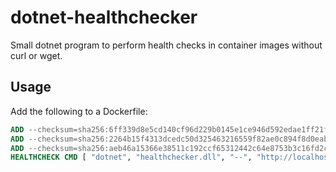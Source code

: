 # dotnet-healthchecker

Small dotnet program to perform health checks in container images without curl or wget.

## Usage

Add the following to a Dockerfile:

```Dockerfile
ADD --checksum=sha256:6ff339d8e5cd140cf96d229b0145e1ce946d592edae1ff21fc59df1fe56d9bf5 https://github.com/mikaelelkiaer/dotnet-healthchecker/releases/download/1.0.1/healthchecker.dll .
ADD --checksum=sha256:2264b15f4313dcedc50d325463216559f82ae0c894f8d0eab98f484223aaee46 https://github.com/mikaelelkiaer/dotnet-healthchecker/releases/download/1.0.1/healthchecker.deps.json .
ADD --checksum=sha256:aeb46a15366e38511c192ccf65312442c64e8753b3c16fd2ca0b4cb34a5c59f3 https://github.com/MikaelElkiaer/dotnet-healthchecker/releases/download/1.0.1/healthchecker.runtimeconfig.json .
HEALTHCHECK CMD [ "dotnet", "healthchecker.dll", "--", "http://localhost:8080/healthz" ]
```
